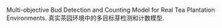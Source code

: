 Multi-objective Bud Detection and Counting Model for Real Tea Plantation Environments.
真实茶园环境中的多目标芽检测和计数模型.
